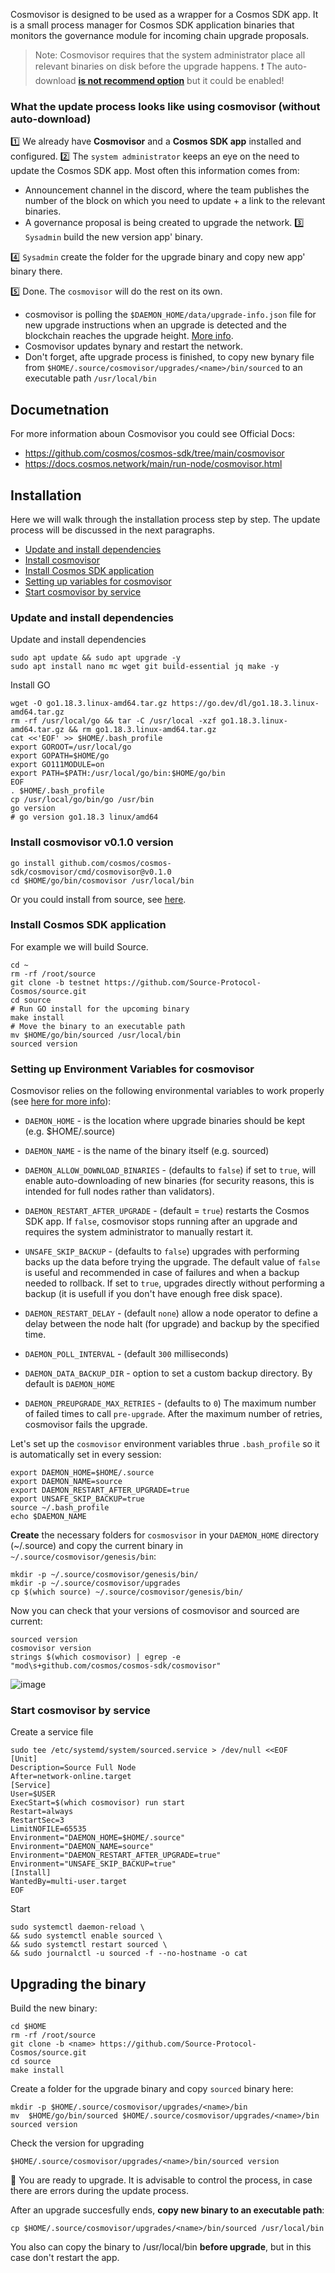 Cosmovisor is designed to be used as a wrapper for a Cosmos SDK app. It is a small process manager for Cosmos SDK application binaries that monitors the governance module for incoming chain upgrade proposals.
> Note: Cosmovisor requires that the system administrator place all relevant binaries on disk before the upgrade happens.
> ❗️ The auto-download **[is not recommend option](https://github.com/cosmos/cosmos-sdk/tree/main/cosmovisor#auto-download)** but it could be enabled!
   
### What the update process looks like using cosmovisor (without auto-download)
1️⃣ We already have **Cosmovisor** and a **Cosmos SDK app** installed and configured.
2️⃣ The `system administrator` keeps an eye on the need to update the Cosmos SDK app. Most often this information comes from:
  - Announcement channel in the discord, where the team publishes the number of the block on which you need to update + a link to the relevant binaries.
  -  A governance proposal is being created to upgrade the network.
3️⃣ `Sysadmin` build the new version app' binary.

4️⃣ `Sysadmin` create the folder for the upgrade binary and copy new app' binary there.

5️⃣ Done. The `cosmovisor` will do the rest on its own.
  -  cosmovisor is polling the `$DAEMON_HOME/data/upgrade-info.json` file for new upgrade instructions when an upgrade is detected and the blockchain reaches the upgrade height. [More info](https://github.com/cosmos/cosmos-sdk/tree/main/cosmovisor#detecting-upgrades).
  -  Cosmovisor updates bynary and restart the network.
  -  Don't forget, afte upgrade process is finished, to copy new bynary file from `$HOME/.source/cosmovisor/upgrades/<name>/bin/sourced` to an executable path `/usr/local/bin`
## Documetnation
For more information aboun Cosmovisor you could see Official Docs:
- https://github.com/cosmos/cosmos-sdk/tree/main/cosmovisor
- https://docs.cosmos.network/main/run-node/cosmovisor.html

## Installation
Here we will walk through the installation process step by step. The update process will be discussed in the next paragraphs.
- [Update and install dependencies](https://github.com/AlexToTheSun/Cosmos_Quick_Wiki/blob/main/Cosmovisor.md#update-and-install-dependencies)
- [Install cosmovisor](https://github.com/AlexToTheSun/Cosmos_Quick_Wiki/blob/main/Cosmovisor.md#install-cosmovisor-v010-version)
- [Install Cosmos SDK application](https://github.com/AlexToTheSun/Cosmos_Quick_Wiki/blob/main/Cosmovisor.md#install-cosmos-sdk-application)
- [Setting up variables for cosmovisor](https://github.com/AlexToTheSun/Cosmos_Quick_Wiki/blob/main/Cosmovisor.md#lets-set-variables-for-cosmovisor)
- [Start cosmovisor by service](https://github.com/AlexToTheSun/Cosmos_Quick_Wiki/blob/main/Cosmovisor.md#start-cosmovisor-by-service)
### Update and install dependencies
Update and install dependencies
```
sudo apt update && sudo apt upgrade -y
sudo apt install nano mc wget git build-essential jq make -y
```
Install GO
```
wget -O go1.18.3.linux-amd64.tar.gz https://go.dev/dl/go1.18.3.linux-amd64.tar.gz
rm -rf /usr/local/go && tar -C /usr/local -xzf go1.18.3.linux-amd64.tar.gz && rm go1.18.3.linux-amd64.tar.gz
cat <<'EOF' >> $HOME/.bash_profile
export GOROOT=/usr/local/go
export GOPATH=$HOME/go
export GO111MODULE=on
export PATH=$PATH:/usr/local/go/bin:$HOME/go/bin
EOF
. $HOME/.bash_profile
cp /usr/local/go/bin/go /usr/bin
go version
# go version go1.18.3 linux/amd64
```
### Install cosmovisor v0.1.0 version
```
go install github.com/cosmos/cosmos-sdk/cosmovisor/cmd/cosmovisor@v0.1.0
cd $HOME/go/bin/cosmovisor /usr/local/bin
```
Or you could install from source, see [here](https://github.com/cosmos/cosmos-sdk/tree/main/cosmovisor#installation).

### Install Cosmos SDK application
For example we will build Source.
```
cd ~
rm -rf /root/source
git clone -b testnet https://github.com/Source-Protocol-Cosmos/source.git
cd source
# Run GO install for the upcoming binary
make install
# Move the binary to an executable path
mv $HOME/go/bin/sourced /usr/local/bin
sourced version
```
### Setting up Environment Variables for cosmovisor
Cosmovisor relies on the following environmental variables to work properly (see [here for more info](https://github.com/cosmos/cosmos-sdk/tree/main/cosmovisor#command-line-arguments-and-environment-variables)):
- `DAEMON_HOME` - is the location where upgrade binaries should be kept (e.g. $HOME/.source)
- `DAEMON_NAME` - is the name of the binary itself (e.g. sourced)

- `DAEMON_ALLOW_DOWNLOAD_BINARIES` - (defaults to `false`)  if set to `true`, will enable auto-downloading of new binaries (for security reasons, this is intended for full nodes rather than validators).
- `DAEMON_RESTART_AFTER_UPGRADE` - (default = `true`) restarts the Cosmos SDK app. If `false`, cosmovisor stops running after an upgrade and requires the system administrator to manually restart it.
- `UNSAFE_SKIP_BACKUP` - (defaults to `false`) upgrades with performing backs up the data before trying the upgrade. The default value of `false` is useful and recommended in case of failures and when a backup needed to rollback.  If set to `true`, upgrades directly without performing a backup (it is usefull if you don't have enough free disk space). 

- `DAEMON_RESTART_DELAY` - (default `none`) allow a node operator to define a delay between the node halt (for upgrade) and backup by the specified time.
- `DAEMON_POLL_INTERVAL` - (default `300` milliseconds)
- `DAEMON_DATA_BACKUP_DIR`  - option to set a custom backup directory. By default is `DAEMON_HOME`
- `DAEMON_PREUPGRADE_MAX_RETRIES` -  (defaults to `0`) The maximum number of failed times to call `pre-upgrade`. After the maximum number of retries, cosmovisor fails the upgrade.

Let's set up the `cosmovisor` environment variables thrue `.bash_profile` so it is automatically set in every session:
```
export DAEMON_HOME=$HOME/.source
export DAEMON_NAME=source
export DAEMON_RESTART_AFTER_UPGRADE=true
export UNSAFE_SKIP_BACKUP=true
source ~/.bash_profile
echo $DAEMON_NAME
```
**Create** the necessary folders for `cosmosvisor` in your `DAEMON_HOME` directory (~/.source) and copy the current binary in `~/.source/cosmovisor/genesis/bin`:
```
mkdir -p ~/.source/cosmovisor/genesis/bin/
mkdir -p ~/.source/cosmovisor/upgrades
cp $(which source) ~/.source/cosmovisor/genesis/bin/
```
Now you can check that your versions of cosmovisor and sourced are current:
```
sourced version
cosmovisor version
strings $(which cosmovisor) | egrep -e "mod\s+github.com/cosmos/cosmos-sdk/cosmovisor"
```
![image](https://user-images.githubusercontent.com/30211801/185399388-5f7a558e-efa8-4635-8643-cab7acc475ed.png)

### Start cosmovisor by service
Create a service file
```
sudo tee /etc/systemd/system/sourced.service > /dev/null <<EOF  
[Unit]
Description=Source Full Node
After=network-online.target
[Service]
User=$USER
ExecStart=$(which cosmovisor) run start
Restart=always
RestartSec=3
LimitNOFILE=65535
Environment="DAEMON_HOME=$HOME/.source"
Environment="DAEMON_NAME=source"
Environment="DAEMON_RESTART_AFTER_UPGRADE=true"
Environment="UNSAFE_SKIP_BACKUP=true"
[Install]
WantedBy=multi-user.target
EOF
```
Start
```
sudo systemctl daemon-reload \
&& sudo systemctl enable sourced \
&& sudo systemctl restart sourced \
&& sudo journalctl -u sourced -f --no-hostname -o cat
```

## Upgrading the binary

Build the new binary:
```
cd $HOME
rm -rf /root/source
git clone -b <name> https://github.com/Source-Protocol-Cosmos/source.git
cd source
make install
```
 Create a folder for the upgrade binary and copy `sourced` binary here:
```
mkdir -p $HOME/.source/cosmovisor/upgrades/<name>/bin
mv  $HOME/go/bin/sourced $HOME/.source/cosmovisor/upgrades/<name>/bin
sourced version
```
 Check the version for upgrading
 ```
 $HOME/.source/cosmovisor/upgrades/<name>/bin/sourced version
 ```
 🎉 You are ready to upgrade. It is advisable to control the process, in case there are errors during the update process. 
 
 After an upgrade succesfully ends, **copy new binary to an executable path**:
 ```
cp $HOME/.source/cosmovisor/upgrades/<name>/bin/sourced /usr/local/bin
 ```
You also can copy the binary to /usr/local/bin **before upgrade**, but in this case don't restart the app.
